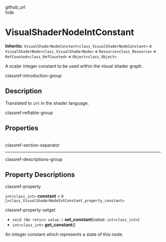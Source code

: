 github\_url  
hide

# VisualShaderNodeIntConstant

**Inherits:** `VisualShaderNodeConstant<class_VisualShaderNodeConstant>`
**&lt;** `VisualShaderNode<class_VisualShaderNode>` **&lt;**
`Resource<class_Resource>` **&lt;** `RefCounted<class_RefCounted>`
**&lt;** `Object<class_Object>`

A scalar integer constant to be used within the visual shader graph.

classref-introduction-group

## Description

Translated to `int` in the shader language.

classref-reftable-group

## Properties

<table>
<tbody>
<tr>
</tr>
</tbody>
</table>

classref-section-separator

------------------------------------------------------------------------

classref-descriptions-group

## Property Descriptions

classref-property

`int<class_int>` **constant** = `0`
`🔗<class_VisualShaderNodeIntConstant_property_constant>`

classref-property-setget

-   `void (No return value.)` **set\_constant**(value: `int<class_int>`)
-   `int<class_int>` **get\_constant**()

An integer constant which represents a state of this node.

